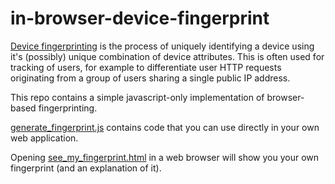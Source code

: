 # in-browser-device-fingerprint

[Device fingerprinting](https://en.wikipedia.org/wiki/Device_fingerprint) is the process of uniquely identifying a device using it's (possibly) unique combination of device attributes. This is often used for tracking of users, for example to differentiate user HTTP requests originating from a group of users sharing a single public IP address.  

This repo contains a simple javascript-only implementation of browser-based fingerprinting. 

[generate_fingerprint.js](generate_fingerprint.js) contains code that you can use directly in your own web application. 

Opening [see_my_fingerprint.html](see_my_fingerprint.html) in a web browser will show you your own fingerprint (and an explanation of it).
